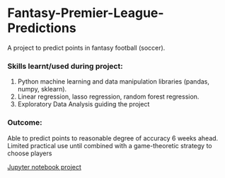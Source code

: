 # Fantasy-Premier-League-Predictions

A project to predict points in fantasy football (soccer).

### Skills learnt/used during project:
1. Python machine learning and data manipulation libraries (pandas, numpy, sklearn).
2. Linear regression, lasso regression, random forest regression.
3. Exploratory Data Analysis guiding the project

### Outcome:
Able to predict points to reasonable degree of accuracy 6 weeks ahead.
Limited practical use until combined with a game-theoretic strategy to choose players

[Jupyter notebook project](/Fantasy%20Premier%20League%20predictions.ipynb)
